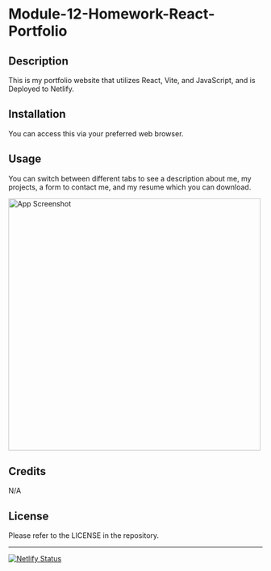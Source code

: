 # Module-12-Homework-React-Portfolio

## Description

This is my portfolio website that utilizes React, Vite, and JavaScript, and is Deployed to Netlify. 

## Installation

You can access this via your preferred web browser.

## Usage

You can switch between different tabs to see a description about me, my projects, a form to contact me, and my resume which you can download.

<img src="./assets/portfolio-site.png" alt="App Screenshot" width="500">

## Credits

N/A

## License

Please refer to the LICENSE in the repository.

---
[![Netlify Status](https://api.netlify.com/api/v1/badges/9fd2f73a-ccb4-410a-9a06-aaf7d80e59f8/deploy-status)](https://app.netlify.com/sites/theejusticefoster/deploys)